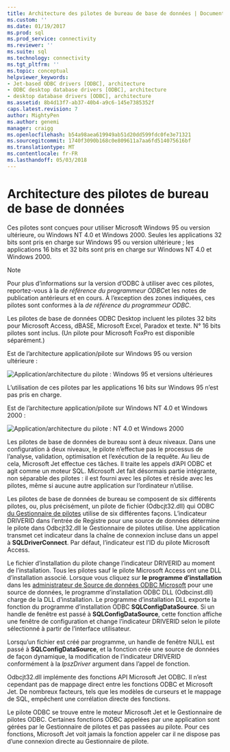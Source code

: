 ```yaml
---
title: Architecture des pilotes de bureau de base de données | Documents Microsoft
ms.custom: ''
ms.date: 01/19/2017
ms.prod: sql
ms.prod_service: connectivity
ms.reviewer: ''
ms.suite: sql
ms.technology: connectivity
ms.tgt_pltfrm: ''
ms.topic: conceptual
helpviewer_keywords:
- Jet-based ODBC drivers [ODBC], architecture
- ODBC desktop database drivers [ODBC], architecture
- desktop database drivers [ODBC], architecture
ms.assetid: 8b4d13f7-ab37-40b4-a9c6-145e7385352f
caps.latest.revision: 7
author: MightyPen
ms.author: genemi
manager: craigg
ms.openlocfilehash: b54a98aea619949ab51d20dd599fdc0fe3e71321
ms.sourcegitcommit: 1740f3090b168c0e809611a7aa6fd514075616bf
ms.translationtype: MT
ms.contentlocale: fr-FR
ms.lasthandoff: 05/03/2018
---
```

# <a name="desktop-database-drivers-architecture"></a>Architecture des pilotes de bureau de base de données
Ces pilotes sont conçues pour utiliser Microsoft Windows 95 ou version ultérieure, ou Windows NT 4.0 et Windows 2000. Seules les applications 32 bits sont pris en charge sur Windows 95 ou version ultérieure ; les applications 16 bits et 32 bits sont pris en charge sur Windows NT 4.0 et Windows 2000.  
  
> [!NOTE]  
>  Pour plus d’informations sur la version d’ODBC à utiliser avec ces pilotes, reportez-vous à la *de référence du programmeur ODBC*et les notes de publication antérieurs et en cours. À l’exception des zones indiquées, ces pilotes sont conformes à la *de référence du programmeur ODBC*.  
  
 Les pilotes de base de données ODBC Desktop incluent les pilotes 32 bits pour Microsoft Access, dBASE, Microsoft Excel, Paradox et texte. N° 16 bits pilotes sont inclus. (Un pilote pour Microsoft FoxPro est disponible séparément.)  
  
 Est de l’architecture application/pilote sur Windows 95 ou version ultérieure :  
  
 ![Application&#47;architecture du pilote : Windows 95 et versions ultérieures](../../odbc/microsoft/media/odbcjetarch1.gif "ODBCJetArch1")  
  
 L’utilisation de ces pilotes par les applications 16 bits sur Windows 95 n’est pas pris en charge.  
  
 Est de l’architecture application/pilote sur Windows NT 4.0 et Windows 2000 :  
  
 ![Application&#47;architecture du pilote : NT 4.0 et Windows 2000](../../odbc/microsoft/media/odbcjetarch2.gif "ODBCJetArch2")  
  
 Les pilotes de base de données de bureau sont à deux niveaux. Dans une configuration à deux niveaux, le pilote n’effectue pas le processus de l’analyse, validation, optimisation et l’exécution de la requête. Au lieu de cela, Microsoft Jet effectue ces tâches. Il traite les appels d’API ODBC et agit comme un moteur SQL. Microsoft Jet fait désormais partie intégrante, non séparable des pilotes : il est fourni avec les pilotes et réside avec les pilotes, même si aucune autre application sur l’ordinateur n’utilise.  
  
 Les pilotes de base de données de bureau se composent de six différents pilotes, ou, plus précisément, un pilote de fichier (Odbcjt32.dll) qui ODBC [du Gestionnaire de pilotes](../../odbc/reference/the-driver-manager.md) utilise de six différentes façons. L’indicateur DRIVERID dans l’entrée de Registre pour une source de données détermine le pilote dans Odbcjt32.dll le Gestionnaire de pilotes utilise. Une application transmet cet indicateur dans la chaîne de connexion incluse dans un appel à **SQLDriverConnect**. Par défaut, l’indicateur est l’ID du pilote Microsoft Access.  
  
 Le fichier d’installation du pilote change l’indicateur DRIVERID au moment de l’installation. Tous les pilotes sauf le pilote Microsoft Access ont une DLL d’installation associé. Lorsque vous cliquez sur **le programme d’installation** dans les [administrateur de Source de données ODBC Microsoft](../../odbc/admin/odbc-data-source-administrator.md) pour une source de données, le programme d’installation ODBC DLL (Odbcinst.dll) charge de la DLL d’installation. Le programme d’installation DLL exporte la fonction du programme d’installation ODBC **SQLConfigDataSource**. Si un handle de fenêtre est passé à **SQLConfigDataSource**, cette fonction affiche une fenêtre de configuration et change l’indicateur DRIVERID selon le pilote sélectionné à partir de l’interface utilisateur.  
  
 Lorsqu’un fichier est créé par programme, un handle de fenêtre NULL est passé à **SQLConfigDataSource**, et la fonction crée une source de données de façon dynamique, la modification de l’indicateur DRIVERID conformément à la *lpszDriver* argument dans l’appel de fonction.  
  
 Odbcjt32.dll implémente des fonctions API Microsoft Jet ODBC. Il n’est cependant pas de mappage direct entre les fonctions ODBC et Microsoft Jet. De nombreux facteurs, tels que les modèles de curseurs et le mappage de SQL, empêchent une corrélation directe des fonctions.  
  
 Le pilote ODBC se trouve entre le moteur Microsoft Jet et le Gestionnaire de pilotes ODBC. Certaines fonctions ODBC appelées par une application sont gérées par le Gestionnaire de pilotes et pas passées au pilote. Pour ces fonctions, Microsoft Jet voit jamais la fonction appeler car il ne dispose pas d’une connexion directe au Gestionnaire de pilote.
